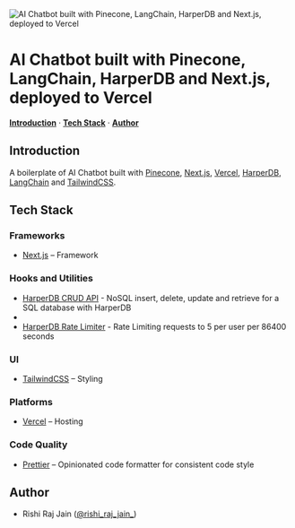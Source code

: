 <img alt="AI Chatbot built with Pinecone, LangChain, HarperDB and Next.js, deployed to Vercel" src="https://pbs.twimg.com/card_img/1725553381740048384/8_90CH1J?format=jpg&name=medium" />

# AI Chatbot built with Pinecone, LangChain, HarperDB and Next.js, deployed to Vercel

<a href="#introduction"><strong>Introduction</strong></a> · <a href="#tech-stack"><strong>Tech Stack</strong></a> · <a href="#author"><strong>Author</strong></a>
<br/>

## Introduction

A boilerplate of AI Chatbot built with [Pinecone](https://pinecone.io), [Next.js](https://nextjs.org), [Vercel](https://vercel.com), [HarperDB](https://harperdb.io), [LangChain](https://js.langchain.com/) and [TailwindCSS](https://tailwindcss.com).

## Tech Stack

### Frameworks

- [Next.js](https://nextjs.org) – Framework

### Hooks and Utilities

- [HarperDB CRUD API](lib/harper.js) - NoSQL insert, delete, update and retrieve for a SQL database with HarperDB
- 
- [HarperDB Rate Limiter](lib/ratelimit.js) - Rate Limiting requests to 5 per user per 86400 seconds

### UI

- [TailwindCSS](https://tailwindcss.com) – Styling

### Platforms

- [Vercel](https://vercel.com) – Hosting

### Code Quality

- [Prettier](https://prettier.io/) – Opinionated code formatter for consistent code style

## Author

- Rishi Raj Jain ([@rishi_raj_jain_](https://twitter.com/rishi_raj_jain_))
